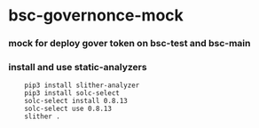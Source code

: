 # bsc-governonce-mock
### mock for deploy gover token on bsc-test and bsc-main

### install and use static-analyzers
```
    pip3 install slither-analyzer
    pip3 install solc-select
    solc-select install 0.8.13
    solc-select use 0.8.13
    slither .
```
